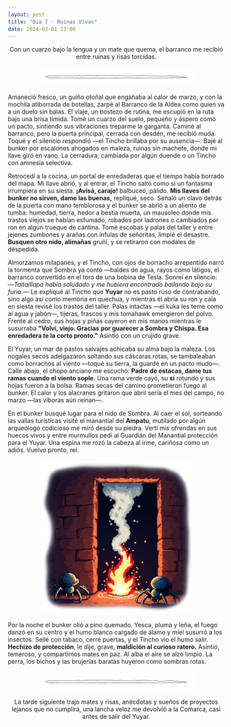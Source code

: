 ```yaml
---
layout: post
title: "Dia 7 - Ruinas Vivas"
date: 2024-03-01 13:00
---
```

<div style="text-align: center;">
  <p>Con un cuarzo bajo la lengua y un mate que quema, el barranco me recibió entre ruinas y risas torcidas.</p>
</div>

<img src="/assets/images/separador.png" alt="Separador" style="display: block; margin: 20px auto;">

Amaneció fresco, un guiño otoñal que engañaba al calor de marzo, y con la mochila atiborrada de botellas, zarpé al Barranco de la Aldea como quien va a un duelo sin balas. El viaje, un bostezo de rutina, me escupió en la ruta bajo una brisa tímida. Tomé un cuarzo del suelo, pequeño y áspero como un pacto, sintiendo sus vibraciones treparme la garganta. Caminé al barranco, pero la puerta principal, cerrada con desdén, me recibió muda. Toqué y el silencio respondió —el Tincho brillaba por su ausencia—. Bajé al bunker por escalones ahogados en maleza, ruinas sin machete, donde mi llave giró en vano. La cerradura, cambiada por algún duende o un Tincho con amnesia selectiva.
<br>

Retrocedí a la cocina, un portal de enredaderas que el tiempo había borrado del mapa. Mi llave abrió, y al entrar, el Tincho saltó como si un fantasma irrumpiera en su siesta. **¡Avisá, carajo!** balbuceó, pálido. **Mis llaves del bunker no sirven, dame las buenas,** repliqué, seco. Señaló un clavo detrás de la puerta con mano temblorosa y el bunker se abrió a un aliento de tumba: humedad, tierra, hedor a bestia muerta, un mausoleo donde mis trastos viejos se habían esfumado, robados por ladrones o cambiados por ron en algún trueque de cantina. Tomé escobas y palas del taller y entre jejenes zumbones y arañas con ínfulas de señoritas, limpié el desastre. **Busquen otro nido, alimañas** gruñí, y se retiraron con modales de despedida.
<br>

Almorzamos milapanes, y el Tincho, con ojos de borracho arrepentido narró la tormenta que Sombra ya contó —baldes de agua, rayos como látigos, el barranco convertido en el toro de una bobina de Tesla. Sonreí en silencio: —_Taitaillapa había saludado y me hubiera encontrado bailando bajo su furia._— Le expliqué al Tincho que **Yuyar** no es pasto ruso de contrabando, sino algo así como memoria en quechua, y mientras él abría su ron y caía en siesta revisé los trastos del taller. Palas intactas —el kuka les teme como al agua y jabón—, tijeras, frascos y mis tomahawk emergieron del polvo. Frente al cedro, sus hojas y piñas cayeron en mis manos mientras le susurraba **"Volví, viejo. Gracias por guarecer a Sombra y Chispa. Esa enredadera te la corto pronto."** Asintió con un crujido grave.
<br>

El Yuyar, un mar de pastos salvajes achicaba su alma bajo la maleza. Los nogales secos adelgazaron soltando sus cáscaras rotas, se tambaleaban como borrachos al viento —toqué su tierra, la guardé en un pacto mudo—. Calle abajo, el chopo anciano me escuchó: **Padre de estacas, dame tus ramas cuando el viento sople.** Una rama verde cayó, su **sí** rotundo y sus hojas fueron a la bolsa. Ramas secas del camino prometieron fuego al bunker. El calor y los alacranes gritaron que abril sería el mes del campo, no marzo —las víboras aún reinan—.
<br>

En el bunker busqué lugar para el nido de Sombra. Al caer el sol, sorteando las vallas turísticas visité el manantial del **Ampatu**, mutilado por algún arqueólogo codicioso me miró desde su piedra. Vertí mis ofrendas en sus huecos vivos y entre murmullos pedí al Guardián del Manantial protección para el Yuyar. Una espina me rozó la cabeza al irme, cariñosa como un adiós. Vuelvo pronto, reí.

<img src="/assets/images/limpieza.png" alt="Limpieza_del_bunker" style="display: block; margin: 20px auto;">

Por la noche el bunker olió a pino quemado. Yesca, pluma y leña, el fuego danzó en su centro y el humo blanco cargado de álamo y miel susurró a los insectos. Sellé con tabaco, cerré puertas, y el Tincho vio el humo salir. **Hechizo de protección**, le dije, grave, **maldición al curioso ratero.** Asintió, temeroso, y compartimos mates en paz. Al alba el aire se alzó limpio. La perra, los bichos y las brujerías baratas huyeron como sombras rotas.

<img src="/assets/images/separador.png" alt="Separador" style="display: block; margin: 20px auto;">

<div style="text-align: center;">
  <p>La tarde siguiente trajo mates y risas, anécdotas y sueños de proyectos lejanos que no cumplirá, una lancha veloz me devolvíó a la Comarca, casi antes de salir del Yuyar.</p>
</div>
